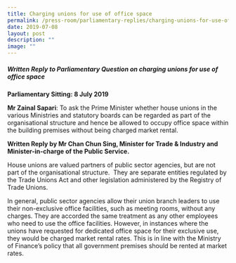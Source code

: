 ```yaml
---
title: Charging unions for use of office space
permalink: /press-room/parliamentary-replies/charging-unions-for-use-of-office-space/
date: 2019-07-08
layout: post
description: ""
image: ""
---
```

##### Written Reply to Parliamentary Question on charging unions for use of office space  
  
**Parliamentary Sitting: 8 July 2019**  
  
**Mr Zainal Sapari**: To ask the Prime Minister whether house unions in the various Ministries and statutory boards can be regarded as part of the organisational structure and hence be allowed to occupy office space within the building premises without being charged market rental.  
  
**Written Reply by Mr Chan Chun Sing, Minister for Trade & Industry and Minister-in-charge of the Public Service.**  
  
House unions are valued partners of public sector agencies, but are not part of the organisational structure.  They are separate entities regulated by the Trade Unions Act and other legislation administered by the Registry of Trade Unions.   
  
In general, public sector agencies allow their union branch leaders to use their non-exclusive office facilities, such as meeting rooms, without any charges. They are accorded the same treatment as any other employees who need to use the office facilities. However, in instances where the unions have requested for dedicated office space for their exclusive use, they would be charged market rental rates. This is in line with the Ministry of Finance’s policy that all government premises should be rented at market rates.